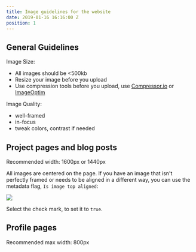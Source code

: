 ```yaml
---
title: Image guidelines for the website
date: 2019-01-16 16:16:00 Z
position: 1
---
```


## General Guidelines

Image Size:
  - All images should be <500kb
  - Resize your image before you upload
  - Use compression tools before you upload, use [Compressor.io](https://compressor.io/compress) or [ImageOptim](https://imageoptim.com/mac)

Image Quality:
  - well-framed
  - in-focus
  - tweak colors, contrast if needed

## Project pages and blog posts

Recommended width: 1600px or 1440px

All images are centered on the page. If you have an image that isn't perfectly framed or needs to be aligned in a different way, you can use the metadata flag, `Is image top aligned`:

![](https://monosnap.com/image/cw8nBXa90aoP83z6C7XWVOmsuLBo85.png)

Select the check mark, to set it to `true`.

## Profile pages

Recommended max width: 800px
